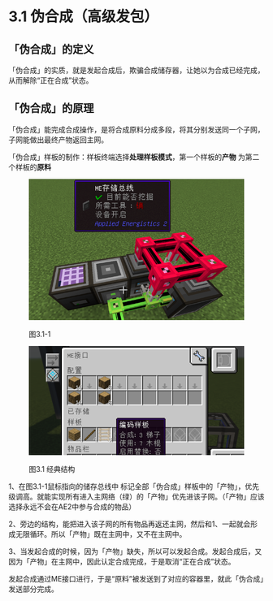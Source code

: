 # 3.1 伪合成（高级发包）

## &#x20;「伪合成」的定义 <a href="#_toc137910920" id="_toc137910920"></a>

「伪合成」的实质，就是发起合成后，欺骗合成储存器，让她以为合成已经完成，从而解除“正在合成”状态。

## 「伪合成」的原理 <a href="#_toc137910921" id="_toc137910921"></a>

「伪合成」能完成合成操作，是将合成原料分成多段，将其分别发送同一个子网，子网能做出最终产物返回主网。

「伪合成」样板的制作：样板终端选择**处理样板模式**，第一个样板的**产物**  为第二个样板的**原料**

<figure><img src="../.gitbook/assets/image (7).png" alt=""><figcaption><p>图3.1-1</p></figcaption></figure>

<figure><img src="../.gitbook/assets/image (6).png" alt=""><figcaption><p>图3.1 经典结构</p></figcaption></figure>

1、在图3.1-1鼠标指向的储存总线中   标记全部「伪合成」样板中的「产物」，优先级调高。就能实现所有进入主网络（绿）的「产物」优先进该子网。（「产物」应该选择永远不会在AE2中参与合成的物品）

2、旁边的结构，能把进入该子网的所有物品再返还主网，然后和1、一起就会形成无限循环。所以「产物」既在主网中，又不在主网中。

3、当发起合成的时候，因为「产物」缺失，所以可以发起合成。发起合成后，又因为「产物」在主网中，因此认定合成完成，于是取消“正在合成”状态。

发起合成通过ME接口进行，于是“原料”被发送到了对应的容器里，就此「伪合成」发送部分完成。
